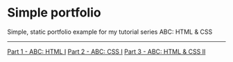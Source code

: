 # Simple portfolio

Simple, static portfolio example for my tutorial series ABC: HTML & CSS

---

[Part 1 - ABC: HTML I](http://blog.emanuelbaran.dk/abc-html/)
[Part 2 - ABC: CSS I](http://blog.emanuelbaran.dk/abc-css-i/)
[Part 3 - ABC: HTML & CSS II](http://blog.emanuelbaran.dk/abc-html-css-ii)
